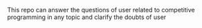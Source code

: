 This repo can answer the questions of user related to competitive programming in any topic and clarify the doubts of user 